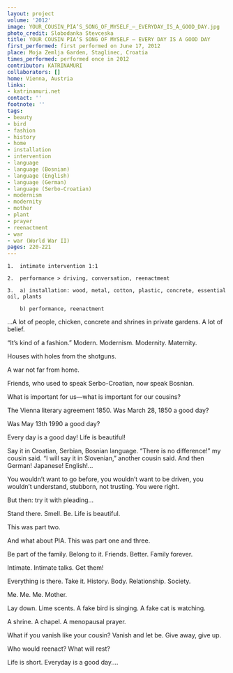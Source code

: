 ```yaml
---
layout: project
volume: '2012'
image: YOUR_COUSIN_PIA’S_SONG_OF_MYSELF_–_EVERYDAY_IS_A_GOOD_DAY.jpg
photo_credit: Slobodanka Stevceska
title: YOUR COUSIN PIA’S SONG OF MYSELF — EVERY DAY IS A GOOD DAY
first_performed: first performed on June 17, 2012
place: Moja Zemlja Garden, Staglinec, Croatia
times_performed: performed once in 2012
contributor: KATRINAMURI
collaborators: []
home: Vienna, Austria
links:
- katrinamuri.net
contact: ''
footnote: ''
tags:
- beauty
- bird
- fashion
- history
- home
- installation
- intervention
- language
- language (Bosnian)
- language (English)
- language (German)
- language (Serbo-Croatian)
- modernism
- modernity
- mother
- plant
- prayer
- reenactment
- war
- war (World War II)
pages: 220-221
---
```


	1.	intimate intervention 1:1

	2.	performance > driving, conversation, reenactment 

	3.	a) installation: wood, metal, cotton, plastic, concrete, essential oil, plants

	 	b) performance, reenactment

…A lot of people, chicken, concrete and shrines in private gardens. A lot of belief.

“It’s kind of a fashion.” Modern. Modernism. Modernity. Maternity.

Houses with holes from the shotguns.

A war not far from home.

Friends, who used to speak Serbo-Croatian, now speak Bosnian.

What is important for us—what is important for our cousins?

The Vienna literary agreement 1850. Was March 28, 1850 a good day?

Was May 13th 1990 a good day?

Every day is a good day! Life is beautiful!

Say it in Croatian, Serbian, Bosnian language. “There is no difference!” my cousin said. “I will say it in Slovenian,” another cousin said. And then German! Japanese! English!…

You wouldn’t want to go before, you wouldn’t want to be driven, you wouldn’t understand, stubborn, not trusting. You were right.

But then: try it with pleading…

Stand there. Smell. Be. Life is beautiful.

This was part two.

And what about PIA. This was part one and three.

Be part of the family. Belong to it. Friends. Better. Family forever.

Intimate. Intimate talks. Get them!

Everything is there. Take it. History. Body. Relationship. Society.

Me. Me. Me. Mother.

Lay down. Lime scents. A fake bird is singing. A fake cat is watching.

A shrine. A chapel. A menopausal prayer.

What if you vanish like your cousin? Vanish and let be. Give away, give up.

Who would reenact? What will rest?

Life is short. Everyday is a good day.…
